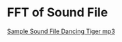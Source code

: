 # FFT of Sound File


[Sample Sound File Dancing Tiger mp3](https://p5js.org/assets/Damscray_DancingTiger.mp3)

